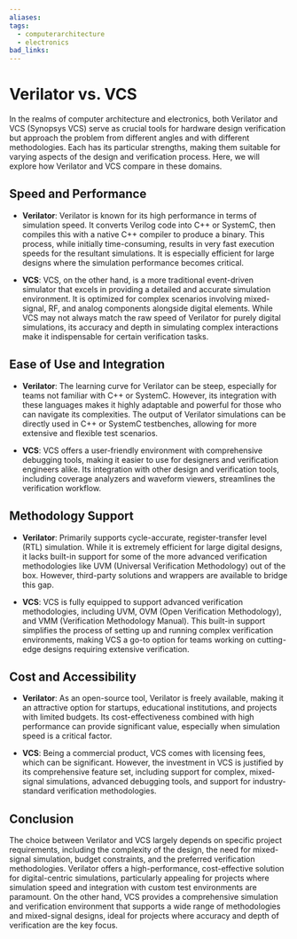 ```yaml
---
aliases: 
tags:
  - computerarchitecture
  - electronics
bad_links:
---
```

# Verilator vs. VCS

In the realms of computer architecture and electronics, both Verilator and VCS (Synopsys VCS) serve as crucial tools for hardware design verification but approach the problem from different angles and with different methodologies. Each has its particular strengths, making them suitable for varying aspects of the design and verification process. Here, we will explore how Verilator and VCS compare in these domains.

## Speed and Performance

- **Verilator**: Verilator is known for its high performance in terms of simulation speed. It converts Verilog code into C++ or SystemC, then compiles this with a native C++ compiler to produce a binary. This process, while initially time-consuming, results in very fast execution speeds for the resultant simulations. It is especially efficient for large designs where the simulation performance becomes critical.

- **VCS**: VCS, on the other hand, is a more traditional event-driven simulator that excels in providing a detailed and accurate simulation environment. It is optimized for complex scenarios involving mixed-signal, RF, and analog components alongside digital elements. While VCS may not always match the raw speed of Verilator for purely digital simulations, its accuracy and depth in simulating complex interactions make it indispensable for certain verification tasks.

## Ease of Use and Integration

- **Verilator**: The learning curve for Verilator can be steep, especially for teams not familiar with C++ or SystemC. However, its integration with these languages makes it highly adaptable and powerful for those who can navigate its complexities. The output of Verilator simulations can be directly used in C++ or SystemC testbenches, allowing for more extensive and flexible test scenarios.

- **VCS**: VCS offers a user-friendly environment with comprehensive debugging tools, making it easier to use for designers and verification engineers alike. Its integration with other design and verification tools, including coverage analyzers and waveform viewers, streamlines the verification workflow. 

## Methodology Support

- **Verilator**: Primarily supports cycle-accurate, register-transfer level (RTL) simulation. While it is extremely efficient for large digital designs, it lacks built-in support for some of the more advanced verification methodologies like UVM (Universal Verification Methodology) out of the box. However, third-party solutions and wrappers are available to bridge this gap.

- **VCS**: VCS is fully equipped to support advanced verification methodologies, including UVM, OVM (Open Verification Methodology), and VMM (Verification Methodology Manual). This built-in support simplifies the process of setting up and running complex verification environments, making VCS a go-to option for teams working on cutting-edge designs requiring extensive verification.

## Cost and Accessibility

- **Verilator**: As an open-source tool, Verilator is freely available, making it an attractive option for startups, educational institutions, and projects with limited budgets. Its cost-effectiveness combined with high performance can provide significant value, especially when simulation speed is a critical factor.

- **VCS**: Being a commercial product, VCS comes with licensing fees, which can be significant. However, the investment in VCS is justified by its comprehensive feature set, including support for complex, mixed-signal simulations, advanced debugging tools, and support for industry-standard verification methodologies.

## Conclusion

The choice between Verilator and VCS largely depends on specific project requirements, including the complexity of the design, the need for mixed-signal simulation, budget constraints, and the preferred verification methodologies. Verilator offers a high-performance, cost-effective solution for digital-centric simulations, particularly appealing for projects where simulation speed and integration with custom test environments are paramount. On the other hand, VCS provides a comprehensive simulation and verification environment that supports a wide range of methodologies and mixed-signal designs, ideal for projects where accuracy and depth of verification are the key focus.